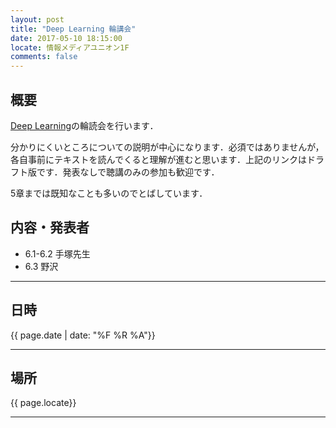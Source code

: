 ```yaml
---
layout: post
title: "Deep Learning 輪講会"
date: 2017-05-10 18:15:00
locate: 情報メディアユニオン1F
comments: false
---
```


## 概要

[Deep Learning](http://www.deeplearningbook.org/)の輪読会を行います．

分かりにくいところについての説明が中心になります．必須ではありませんが，各自事前にテキストを読んでくると理解が進むと思います．上記のリンクはドラフト版です．発表なしで聴講のみの参加も歓迎です．

5章までは既知なことも多いのでとばしています．

## 内容・発表者

- 6.1-6.2 手塚先生
- 6.3 野沢

- - -

## 日時

{{ page.date | date: "%F %R %A"}}

- - -

## 場所

{{ page.locate}}

- - -
